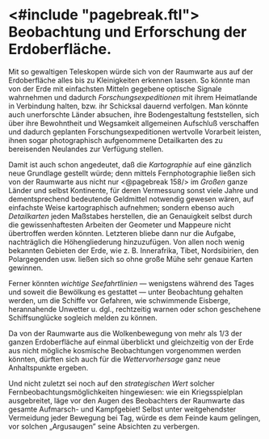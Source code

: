 <#include "pagebreak.ftl">
Beobachtung und Erforschung der Erdoberfläche.
==============================================

Mit so gewaltigen Teleskopen würde sich von der Raumwarte
aus auf der Erdoberfläche alles bis zu Kleinigkeiten erkennen lassen.
So könnte man von der Erde mit einfachsten Mitteln gegebene
optische Signale wahrnehmen und dadurch *Forschungsexpeditionen*
mit ihrem Heimatlande in Verbindung halten, bzw.
ihr Schicksal dauernd verfolgen. Man könnte auch unerforschte
Länder absuchen, ihre Bodengestaltung feststellen, sich über ihre
Bewohntheit und Wegsamkeit allgemeinen Aufschluß verschaffen
und dadurch geplanten Forschungsexpeditionen wertvolle Vorarbeit
leisten, ihnen sogar photographisch aufgenommene Detailkarten
des zu bereisenden Neulandes zur Verfügung stellen.

Damit ist auch schon angedeutet, daß die *Kartographie* auf
eine gänzlich neue Grundlage gestellt würde; denn mittels Fernphotographie
ließen sich von der Raumwarte aus nicht nur
\<@pagebreak 158/> im *Großen* ganze Länder und selbst Kontinente, für deren Vermessung
sonst viele Jahre und dementsprechend bedeutende Geldmittel
notwendig gewesen wären, auf einfachste Weise kartographisch
aufnehmen; sondern ebenso auch *Detailkarten* jeden
Maßstabes herstellen, die an Genauigkeit selbst durch die
gewissenhaftesten Arbeiten der Geometer und Mappeure nicht übertroffen
werden könnten. Letzteren bliebe dann nur die Aufgabe,
nachträglich die Höhengliederung hinzuzufügen. Von allen noch
wenig bekannten Gebieten der Erde, wie z. B. Innerafrika, Tibet,
Nordsibirien, den Polargegenden usw. ließen sich so ohne große
Mühe sehr genaue Karten gewinnen.

Ferner könnten *wichtige Seefahrtlinien* — wenigstens während
des Tages und soweit die Bewölkung es gestattet — unter
Beobachtung gehalten werden, um die Schiffe vor Gefahren, wie
schwimmende Eisberge, herannahende Unwetter u. dgl., rechtzeitig
warnen oder schon geschehene Schiffsunglücke sogleich melden zu können.

Da von der Raumwarte aus die Wolkenbewegung von mehr
als 1/3 der ganzen Erdoberfläche auf einmal überblickt und gleichzeitig
von der Erde aus nicht mögliche kosmische Beobachtungen
vorgenommen werden könnten, dürften sich auch für die *Wettervorhersage*
ganz neue Anhaltspunkte ergeben.

Und nicht zuletzt sei noch auf den *strategischen Wert* solcher
Fernbeobachtungsmöglichkeiten hingewiesen: wie ein Kriegsspielplan
ausgebreitet, läge vor den Augen des Beobachters der
Raumwarte das gesamte Aufmarsch- und Kampfgebiet! Selbst
unter weitgehendster Vermeidung jeder Bewegung bei Tag, würde
es dem Feinde kaum gelingen, vor solchen „Argusaugen” seine
Absichten zu verbergen.

